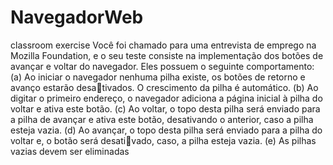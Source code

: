 # NavegadorWeb
classroom exercise
Você foi chamado para uma entrevista de emprego na Mozilla Foundation, e o seu teste consiste
na implementação dos botões de avançar e voltar do navegador. Eles possuem o seguinte
comportamento:
(a) Ao iniciar o navegador nenhuma pilha existe, os botões de retorno e avanço estarão desativados. O crescimento da pilha é automático.
(b) Ao digitar o primeiro endereço, o navegador adiciona a página inicial à pilha do voltar e
ativa este botão.
(c) Ao voltar, o topo desta pilha será enviado para a pilha de avançar e ativa este botão,
desativando o anterior, caso a pilha esteja vazia.
(d) Ao avançar, o topo desta pilha será enviado para a pilha do voltar e, o botão será desativado, caso, a pilha esteja vazia.
(e) As pilhas vazias devem ser eliminadas
